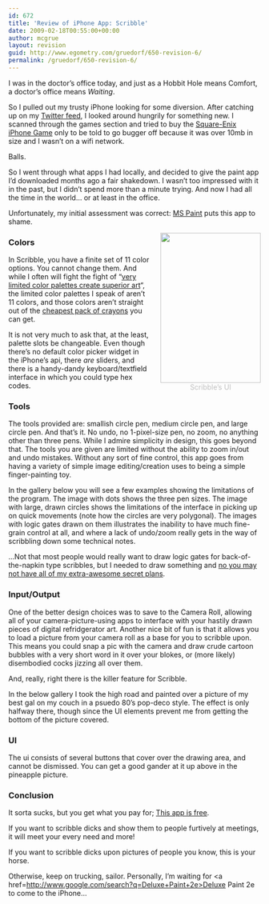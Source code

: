 ```yaml
---
id: 672
title: 'Review of iPhone App: Scribble'
date: 2009-02-18T00:55:00+00:00
author: mcgrue
layout: revision
guid: http://www.egometry.com/gruedorf/650-revision-6/
permalink: /gruedorf/650-revision-6/
---
```

I was in the doctor&#8217;s office today, and just as a Hobbit Hole means Comfort, a doctor&#8217;s office means _Waiting_.

So I pulled out my trusty iPhone looking for some diversion. After catching up on my <a href=http://iconfactory.com/software/twitterrific>Twitter feed</a>, I looked around hungrily for something new. I scanned through the games section and tried to buy the <a href=http://gizmodo.com/5070894/square-enix-making-final-fantasy-based-iphone-game>Square-Enix iPhone Game</a> only to be told to go bugger off because it was over 10mb in size and I wasn&#8217;t on a wifi network.

Balls.

So I went through what apps I had locally, and decided to give the paint app I&#8217;d downloaded months ago a fair shakedown. I wasn&#8217;t too impressed with it in the past, but I didn&#8217;t spend more than a minute trying. And now I had all the time in the world&#8230; or at least in the office.

Unfortunately, my initial assessment was correct: <a href=http://www.mspaintadventures.com/>MS Paint</a> puts this app to shame.

<div style="float: right; margin-bottom: 20px; margin-left: 20px; color: silver; text-align: center">
  <a href="http://itunes.apple.com/WebObjects/MZStore.woa/wa/viewSoftware?id=285008210&#038;mt=8"><img src="http://www.egometry.com/i/2009/02/pineapple-200x300.jpg" alt="" title="pineapple" width="200" height="300" class="alignnone size-medium wp-image-668" /></a><br /> Scribble&#8217;s UI
</div>

### Colors

In Scribble, you have a finite set of 11 color options. You cannot change them. And while I often will fight the fight of &#8220;<a href=http://www.foolstown.com/en/pixel/>very limited color palettes create superior art</a>&#8220;, the limited color palettes I speak of aren&#8217;t 11 colors, and those colors aren&#8217;t straight out of the <a href=http://www.shoplet.com/office/db/BIN523008.html>cheapest pack of crayons</a> you can get.

It is not very much to ask that, at the least, palette slots be changeable. Even though there&#8217;s no default color picker widget in the iPhone&#8217;s api, there _are_ sliders, and there is a handy-dandy keyboard/textfield interface in which you could type hex codes. 

### Tools

The tools provided are: smallish circle pen, medium circle pen, and large circle pen. And that&#8217;s it. No undo, no 1-pixel-size pen, no zoom, no anything other than three pens. While I admire simplicity in design, this goes beyond that. The tools you are given are limited without the ability to zoom in/out and undo mistakes. Without any sort of fine control, this app goes from having a variety of simple image editing/creation uses to being a simple finger-painting toy. 

In the gallery below you will see a few examples showing the limitations of the program. The image with dots shows the three pen sizes. The image with large, drawn circles shows the limitations of the interface in picking up on quick movements (note how the circles are very polygonal). The images with logic gates drawn on them illustrates the inability to have much fine-grain control at all, and where a lack of undo/zoom really gets in the way of scribbling down some technical notes. 

&#8230;Not that most people would really want to draw logic gates for back-of-the-napkin type scribbles, but I needed to draw something and <a href=http://progrium.livejournal.com/228738.html>no you may not have all of my extra-awesome secret plans</a>.

### Input/Output

One of the better design choices was to save to the Camera Roll, allowing all of your camera-picture-using apps to interface with your hastily drawn pieces of digital refridgerator art. Another nice bit of fun is that it allows you to load a picture from your camera roll as a base for you to scribble upon. This means you could snap a pic with the camera and draw crude cartoon bubbles with a very short word in it over your blokes, or (more likely) disembodied cocks jizzing all over them. 

And, really, right there is the killer feature for Scribble.

In the below gallery I took the high road and painted over a picture of my best gal on my couch in a psuedo 80&#8217;s pop-deco style. The effect is only halfway there, though since the UI elements prevent me from getting the bottom of the picture covered.

### UI

The ui consists of several buttons that cover over the drawing area, and cannot be dismissed. You can get a good gander at it up above in the pineapple picture.

### Conclusion

It sorta sucks, but you get what you pay for; [This app is free](http://itunes.apple.com/WebObjects/MZStore.woa/wa/viewSoftware?id=285008210&mt=8). 

If you want to scribble dicks and show them to people furtively at meetings, it will meet your every need and more!

If you want to scribble dicks upon pictures of people you know, this is your horse.

Otherwise, keep on trucking, sailor. Personally, I&#8217;m waiting for <a href=http://www.google.com/search?q=Deluxe+Paint+2e>Deluxe Paint 2e</a> to come to the iPhone&#8230;